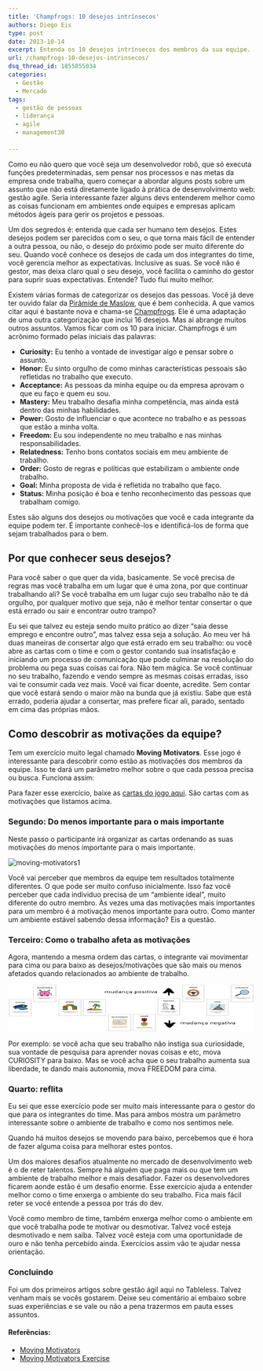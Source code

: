 ```yaml
---
title: 'Champfrogs: 10 desejos intrínsecos'
authors: Diego Eis
type: post
date: 2013-10-14
excerpt: Entenda os 10 desejos intrínsecos dos membros da sua equipe.
url: /champfrogs-10-desejos-intrinsecos/
dsq_thread_id: 1855855034
categories:
  - Gestão
  - Mercado
tags:
  - gestão de pessoas
  - liderança
  - agile
  - management30

---
```

Como eu não quero que você seja um desenvolvedor robô, que só executa funções predeterminadas, sem pensar nos processos e nas metas da empresa onde trabalha, quero começar a abordar alguns posts sobre um assunto que não está diretamente ligado à prática de desenvolvimento web: gestão agile. Seria interessante fazer alguns devs entenderem melhor como as coisas funcionam em ambientes onde equipes e empresas aplicam métodos ágeis para gerir os projetos e pessoas.

Um dos segredos é: entenda que cada ser humano tem desejos. Estes desejos podem ser parecidos com o seu, o que torna mais fácil de entender a outra pessoa, ou não, o desejo do próximo pode ser muito diferente do seu. Quando você conhece os desejos de cada um dos integrantes do time, você gerencia melhor as expectativas. Inclusive as suas. Se você não é gestor, mas deixa claro qual o seu desejo, você facilita o caminho do gestor para suprir suas expectativas. Entende? Tudo flui muito melhor.

Existem várias formas de categorizar os desejos das pessoas. Você já deve ter ouvido falar da [Pirâmide de Maslow][1], que é bem conhecida. A que vamos citar aqui é bastante nova e chama-se [Champfrogs][2]. Ele é uma adaptação de uma outra categorização que inclui 16 desejos. Mas aí abrange muitos outros assuntos. Vamos ficar com os 10 para iniciar. Champfrogs é um acrônimo formado pelas iniciais das palavras:

  * **Curiosity:** Eu tenho a vontade de investigar algo e pensar sobre o assunto.
  * **Honor:** Eu sinto orgulho de como minhas características pessoais são refletidas no trabalho que executo.
  * **Acceptance:** As pessoas da minha equipe ou da empresa aprovam o que eu faço e quem eu sou.
  * **Mastery:** Meu trabalho desafia minha competência, mas ainda está dentro das minhas habilidades.
  * **Power:** Gosto de influenciar o que acontece no trabalho e as pessoas que estão a minha volta.
  * **Freedom:** Eu sou independente no meu trabalho e nas minhas responsabilidades.
  * **Relatedness:** Tenho bons contatos sociais em meu ambiente de trabalho.
  * **Order:** Gosto de regras e políticas que estabilizam o ambiente onde trabalho.
  * **Goal:** Minha proposta de vida é refletida no trabalho que faço.
  * **Status:** Minha posição é boa e tenho reconhecimento das pessoas que trabalham comigo.

Estes são alguns dos desejos ou motivações que você e cada integrante da equipe podem ter. É importante conhecê-los e identificá-los de forma que sejam trabalhados para o bem.

## Por que conhecer seus desejos?

Para você saber o que quer da vida, basicamente. Se você precisa de regras mas você trabalha em um lugar que é uma zona, por que continuar trabalhando ali? Se você trabalha em um lugar cujo seu trabalho não te dá orgulho, por qualquer motivo que seja, não é melhor tentar consertar o que está errado ou sair e encontrar outro trampo?

Eu sei que talvez eu esteja sendo muito prático ao dizer &#8220;saia desse emprego e encontre outro&#8221;, mas talvez essa seja a solução. Ao meu ver há duas maneiras de consertar algo que está errado em seu trabalho: ou você abre as cartas com o time e com o gestor contando sua insatisfação e iniciando um processo de comunicação que pode culminar na resolução do problema ou pega suas coisas cai fora. Não tem mágica. Se você continuar no seu trabalho, fazendo e vendo sempre as mesmas coisas erradas, isso vai te consumir cada vez mais. Você vai ficar doente, acredite. Sem contar que você estará sendo o maior mão na bunda que já existiu. Sabe que está errado, poderia ajudar a consertar, mas prefere ficar ali, parado, sentado em cima das próprias mãos.

## Como descobrir as motivações da equipe?

Tem um exercício muito legal chamado **Moving Motivators**. Esse jogo é interessante para descobrir como estão as motivações dos membros da equipe. Isso te dará um parâmetro melhor sobre o que cada pessoa precisa ou busca. Funciona assim:

Para fazer esse exercício, baixe as [cartas do jogo aqui][3]. São cartas com as motivações que listamos acima.

### Segundo: Do menos importante para o mais importante

Neste passo o participante irá organizar as cartas ordenando as suas motivações do menos importante para o mais importante.

<img src="https://raw.githubusercontent.com/diegoeis/tableless-static-images/master/2013/10/moving-motivators1.jpg" alt="moving-motivators1" width="500" height="95" class="alignnone size-full wp-image-39193" srcset="uploads/2013/10/moving-motivators1.jpg 500w, uploads/2013/10/moving-motivators1-329x62.jpg 329w" sizes="(max-width: 500px) 100vw, 500px" />

Você vai perceber que membros da equipe tem resultados totalmente diferentes. O que pode ser muito confuso inicialmente. Isso faz você perceber que cada individuo precisa de um &#8220;ambiente ideal&#8221;, muito diferente do outro membro. Às vezes uma das motivações mais importantes para um membro é a motivação menos importante para outro. Como manter um ambiente estável sabendo dessa informação? Eis a questão.

### Terceiro: Como o trabalho afeta as motivações

Agora, mantendo a mesma ordem das cartas, o integrante vai movimentar para cima ou para baixo as desejos/motivações que são mais ou menos afetados quando relacionados ao ambiente de trabalho.

<img src="https://raw.githubusercontent.com/diegoeis/tableless-static-images/master/2013/10/moving-motivators2.jpg" alt="moving-motivators1" width="500" height="95" class="alignnone size-full wp-image-39193" />

Por exemplo: se você acha que seu trabalho não instiga sua curiosidade, sua vontade de pesquisa para aprender novas coisas e etc, mova CURIOSITY para baixo. Mas se você acha que o seu trabalho aumenta sua liberdade, te dando mais autonomia, mova FREEDOM para cima.

### Quarto: reflita

Eu sei que esse exercício pode ser muito mais interessante para o gestor do que para os integrantes do time. Mas para ambos mostra um parâmetro interessante sobre o ambiente de trabalho e como nos sentimos nele. 

Quando há muitos desejos se movendo para baixo, percebemos que é hora de fazer alguma coisa para melhorar estes pontos.
  
Um dos maiores desafios atualmente no mercado de desenvolvimento web é o de reter talentos. Sempre há alguém que paga mais ou que tem um ambiente de trabalho melhor e mais desafiador. Fazer os desenvolvedores ficarem aonde estão é um desafio enorme. Esse exercício ajuda a entender melhor como o time enxerga o ambiente do seu trabalho. Fica mais fácil reter se você entende a pessoa por trás do dev.

Você como membro de time, também enxerga melhor como o ambiente em que você trabalha pode te motivar ou desmotivar. Talvez você esteja desmotivado e nem saiba. Talvez você esteja com uma oportunidade de ouro e não tenha percebido ainda. Exercícios assim vão te ajudar nessa orientação.

### Concluindo

Foi um dos primeiros artigos sobre gestão ágil aqui no Tableless. Talvez venham mais se vocês gostarem. Deixe seu comentário aí embaixo sobre suas experiências e se vale ou não a pena trazermos em pauta esses assuntos.

#### Referências:

  * [Moving Motivators][4]
  * [Moving Motivators Exercise][5]

 [1]: https://en.wikipedia.org/wiki/Maslow's_hierarchy_of_needs
 [2]: https://www.noop.nl/2013/02/champfrogs.html
 [3]: https://www.management30.com/uploads/2012/09/04-Moving-Motivators-Letter-v2.00.pdf
 [4]: https://www.management30.com/product/moving-motivators/
 [5]: https://www.noop.nl/2011/09/moving-motivators-free-exercise.html